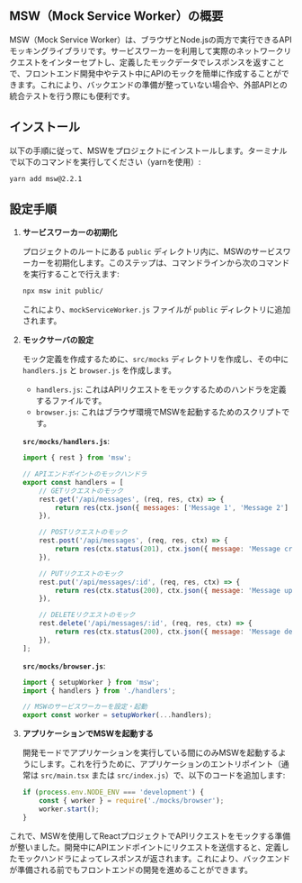
## MSW（Mock Service Worker）の概要

MSW（Mock Service Worker）は、ブラウザとNode.jsの両方で実行できるAPIモッキングライブラリです。サービスワーカーを利用して実際のネットワークリクエストをインターセプトし、定義したモックデータでレスポンスを返すことで、フロントエンド開発中やテスト中にAPIのモックを簡単に作成することができます。これにより、バックエンドの準備が整っていない場合や、外部APIとの統合テストを行う際にも便利です。

## インストール

以下の手順に従って、MSWをプロジェクトにインストールします。ターミナルで以下のコマンドを実行してください（yarnを使用）:

```zsh
yarn add msw@2.2.1
```

## 設定手順

1. **サービスワーカーの初期化**

    プロジェクトのルートにある `public` ディレクトリ内に、MSWのサービスワーカーを初期化します。このステップは、コマンドラインから次のコマンドを実行することで行えます:

    ```zsh
    npx msw init public/
    ```

    これにより、`mockServiceWorker.js` ファイルが `public` ディレクトリに追加されます。

2. **モックサーバの設定**

    モック定義を作成するために、`src/mocks` ディレクトリを作成し、その中に `handlers.js` と `browser.js` を作成します。

    - `handlers.js`: これはAPIリクエストをモックするためのハンドラを定義するファイルです。
    - `browser.js`: これはブラウザ環境でMSWを起動するためのスクリプトです。

    **`src/mocks/handlers.js`**:

    ```javascript
    import { rest } from 'msw';

    // APIエンドポイントのモックハンドラ
    export const handlers = [
        // GETリクエストのモック
        rest.get('/api/messages', (req, res, ctx) => {
            return res(ctx.json({ messages: ['Message 1', 'Message 2'] }));
        }),

        // POSTリクエストのモック
        rest.post('/api/messages', (req, res, ctx) => {
            return res(ctx.status(201), ctx.json({ message: 'Message created' }));
        }),

        // PUTリクエストのモック
        rest.put('/api/messages/:id', (req, res, ctx) => {
            return res(ctx.status(200), ctx.json({ message: 'Message updated' }));
        }),

        // DELETEリクエストのモック
        rest.delete('/api/messages/:id', (req, res, ctx) => {
            return res(ctx.status(200), ctx.json({ message: 'Message deleted' }));
        }),
    ];
    ```

    **`src/mocks/browser.js`**:

    ```javascript
    import { setupWorker } from 'msw';
    import { handlers } from './handlers';

    // MSWのサービスワーカーを設定・起動
    export const worker = setupWorker(...handlers);
    ```

3. **アプリケーションでMSWを起動する**

    開発モードでアプリケーションを実行している間にのみMSWを起動するようにします。これを行うために、アプリケーションのエントリポイント（通常は `src/main.tsx` または `src/index.js`）で、以下のコードを追加します:

    ```javascript
    if (process.env.NODE_ENV === 'development') {
        const { worker } = require('./mocks/browser');
        worker.start();
    }
    ```

これで、MSWを使用してReactプロジェクトでAPIリクエストをモックする準備が整いました。開発中にAPIエンドポイントにリクエストを送信すると、定義したモックハンドラによってレスポンスが返されます。これにより、バックエンドが準備される前でもフロントエンドの開発を進めることができます。
